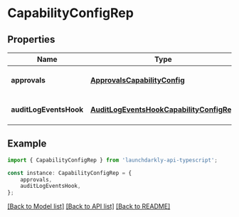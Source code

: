 # CapabilityConfigRep


## Properties

Name | Type | Description | Notes
------------ | ------------- | ------------- | -------------
**approvals** | [**ApprovalsCapabilityConfig**](ApprovalsCapabilityConfig.md) |  | [optional] [default to undefined]
**auditLogEventsHook** | [**AuditLogEventsHookCapabilityConfigRep**](AuditLogEventsHookCapabilityConfigRep.md) |  | [optional] [default to undefined]

## Example

```typescript
import { CapabilityConfigRep } from 'launchdarkly-api-typescript';

const instance: CapabilityConfigRep = {
    approvals,
    auditLogEventsHook,
};
```

[[Back to Model list]](../README.md#documentation-for-models) [[Back to API list]](../README.md#documentation-for-api-endpoints) [[Back to README]](../README.md)
